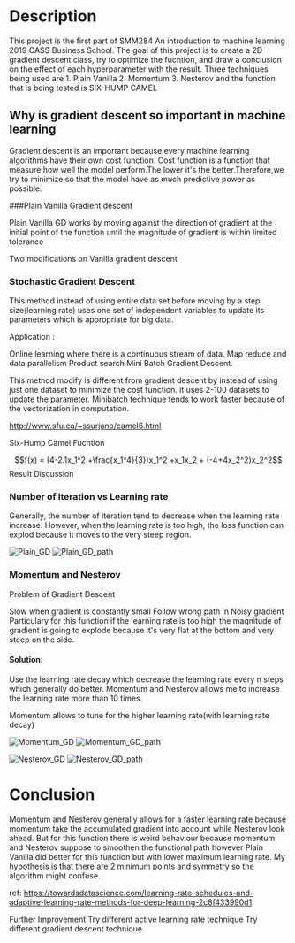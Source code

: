 # Description

This project is the first part of SMM284 An introduction to machine learning 2019 CASS Business School. The goal of this project is to create a 2D gradient descent class, try to optimize the fucntion, and draw a conclusion on the effect of each hyperparameter with the result. Three techniques being used are 1. Plain Vanilla 2. Momentum 3. Nesterov and the function that is being tested is SIX-HUMP CAMEL

## Why is gradient descent so important in machine learning

Gradient descent is an important because every machine learning algorithms have their own cost function. Cost function is a function that measure how well the model perform.The lower it's the better.Therefore,we try to minimize so that the model have as much predictive power as possible.

###Plain Vanilla Gradient descent

Plain Vanilla GD works by moving against the direction of gradient at the initial point of the function until the magnitude of gradient is within limited tolerance

Two modifications on Vanilla gradient descent

### Stochastic Gradient Descent

This method instead of using entire data set before moving by a step size(learning rate) uses one set of independent variables to update its parameters which is appropriate for big data.

Application :

Online learning where there is a continuous stream of data.
Map reduce and data parallelism
Product search
Mini Batch Gradient Descent.

This method modify is different from gradient descent by instead of using just one dataset to minimize the cost function. it uses 2-100 datasets to update the parameter. Minibatch technique tends to work faster because of the vectorization in computation.

http://www.sfu.ca/~ssurjano/camel6.html

Six-Hump Camel Fucntion

$$f(x) = (4-2.1x_1^2 +\frac{x_1^4}{3})x_1^2 +x_1x_2 + (-4+4x_2^2)x_2^2$$
Result Discussion
### Number of iteration vs Learning rate

Generally, the number of iteration tend to decrease when the learning rate increase. However, when the learning rate is too high, the loss function can explod because it moves to the very steep region. 

![Plain_GD](https://user-images.githubusercontent.com/52139322/60985380-4fdd2d00-a335-11e9-809d-d05c60f30c6d.png)
![Plain_GD_path](https://user-images.githubusercontent.com/52139322/60985383-510e5a00-a335-11e9-989c-2218a3971db5.png)


### Momentum and Nesterov

Problem of Gradient Descent

Slow when gradient is constantly small
Follow wrong path in Noisy gradient
Particulary for this function if the learning rate is too high the magnitude of gradient is going to explode because it's very flat at the bottom and very steep on the side.

#### Solution: 
Use the learning rate decay which decrease the learning rate every n steps which generally do better. Momentum and Nesterov allows me to increase the learning rate more than 10 times.

Momentum allows to tune for the higher learning rate(with learning rate decay)


![Momentum_GD](https://user-images.githubusercontent.com/52139322/60985374-4c49a600-a335-11e9-8a38-5d7557d48cdc.png)
![Momentum_GD_path](https://user-images.githubusercontent.com/52139322/60985362-481d8880-a335-11e9-9c59-920a94b26983.png)


![Nesterov_GD](https://user-images.githubusercontent.com/52139322/60984025-e52af200-a332-11e9-82f3-5387e27644fb.png)
![Nesterov_GD_path](https://user-images.githubusercontent.com/52139322/60985357-45bb2e80-a335-11e9-9a11-53752bd750d8.png)

# Conclusion

Momentum and Nesterov generally allows for a faster learning rate because momentum take the accumulated gradient into account while Nesterov look ahead. But for this function there is weird behaviour because momentum and Nesterov suppose to smoothen the functional path however Plain Vanilla did better for this function but with lower maximum learning rate. My hypothesis is that there are 2 minimum points and symmetry so the algorithm might confuse.

ref: https://towardsdatascience.com/learning-rate-schedules-and-adaptive-learning-rate-methods-for-deep-learning-2c8f433990d1

Further Improvement
Try different active learning rate technique
Try different gradient descent technique
